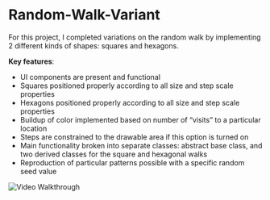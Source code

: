 # Random-Walk-Variant
For this project, I completed variations on the random walk by implementing 2 different kinds of shapes: squares and hexagons.

**Key features**:
* UI components are present and functional
* Squares positioned properly according to all size and step scale properties
* Hexagons positioned properly according to all size and step scale properties
* Buildup of color implemented based on number of “visits” to a particular location
* Steps are constrained to the drawable area if this option is turned on
* Main functionality broken into separate classes: abstract base class, and two derived classes for the square and hexagonal walks
* Reproduction of particular patterns possible with a specific random seed value

<img src='https://imgur.com/FUYPst5.gif' title='Video Walkthrough' width='' alt='Video Walkthrough' />
